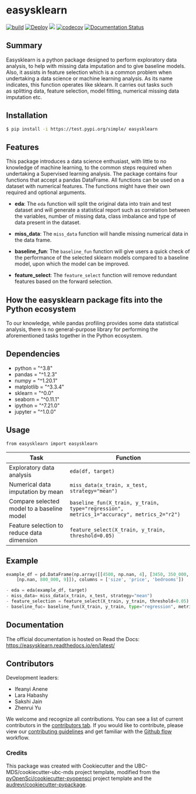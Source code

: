 # easysklearn 

[![build](https://github.com/UBC-MDS/524_easysklearn/actions/workflows/build.yml/badge.svg)](https://github.com/UBC-MDS/524_easysklearn/actions/workflows/build.yml)
[![Deploy](https://github.com/UBC-MDS/524_easysklearn/actions/workflows/deploy.yml/badge.svg)](https://github.com/UBC-MDS/524_easysklearn/actions/workflows/deploy.yml)
![](https://github.com/yzr1996/easysklearn/workflows/build/badge.svg) [![codecov](https://codecov.io/gh/UBC-MDS/524_easysklearn/branch/main/graph/badge.svg?token=3KW44NKWAS)](https://codecov.io/gh/UBC-MDS/524_easysklearn) [![Documentation Status](https://readthedocs.org/projects/easysklearn/badge/?version=latest)](https://easysklearn.readthedocs.io/en/latest/?badge=latest)

## Summary

Easysklearn is a python package designed to perform exploratory data analysis, to help with missing data imputation and to give baseline models. Also, it assists in feature selection which is a common problem when undertaking a data science or machine learning analysis. As its name indicates, this function operates like sklearn. It carries out tasks such as splitting data, feature selection, model fitting, numerical missing data imputation etc.

## Installation

```bash
$ pip install -i https://test.pypi.org/simple/ easysklearn
```

## Features

This package introduces a data science enthusiast, with little to no knowledge of machine learning, to the common steps required when undertaking a Supervised learning analysis. The package contains four functions that accept a pandas DataFrame. All functions can be used on a dataset with numerical features. The functions might have their own required and optional arguments.

- **eda**: The `eda` function will split the original data into train and test dataset and will generate a statistical report such as correlation between the variables, number of missing data, class imbalance and type of data present in the dataset.

- **miss_data**: The `miss_data` function will handle missing numerical data in the data frame.

- **baseline_fun**: The `baseline_fun` function will give users a quick check of the performance of the selected sklearn models compared to a baseline model, upon which the model can be improved. 

- **feature_select**: The `feature_select` function will remove redundant features based on the forward selection.

## How the easysklearn package fits into the Python ecosystem

To our knowledge, while pandas profiling provides some data statistical analysis, there is no general-purpose library for performing the aforementioned tasks together in the Python ecosystem.

## Dependencies


- python = "^3.8"
- pandas = "^1.2.3"
- numpy = "^1.20.1"
- matplotlib = "^3.3.4"
- sklearn = "^0.0"
- seaborn = "^0.11.1"
- ipython = "^7.21.0"    
- jupyter = "^1.0.0"


## Usage

```from easysklearn import easysklearn```

| Task | Function  |
|------------|-----|
| Exploratory data analysis| `eda(df, target)`|
| Numerical data imputation by mean| `miss_data(x_train, x_test, strategy="mean")`|
| Compare selected model to a baseline model| `baseline_fun(X_train, y_train, type="regression", metrics_1="accuracy", metrics_2="r2")`|
| Feature selection to reduce data dimension| `feature_select(X_train, y_train, threshold=0.05)`|



## Example

```Python
example_df = pd.DataFrame(np.array([[4500, np.nan, 4], [3450, 350_000, 6],
    [np.nan, 800_000, 9]]), columns = ['size', 'price', 'bedrooms'])

- eda = eda(example_df, target)
- miss_data= miss_data(x_train, x_test, strategy="mean")
- feature_selection = feature_select(X_train, y_train, threshold=0.05)
- baseline_fuc= baseline_fun(X_train, y_train, type="regression", metrics_1="accuracy", metrics_2="r2")
```

## Documentation

The official documentation is hosted on Read the Docs: https://easysklearn.readthedocs.io/en/latest/

## Contributors

Development leaders:

- Ifeanyi Anene
- Lara Habashy
- Sakshi Jain
- Zhenrui Yu


We welcome and recognize all contributions. You can see a list of current contributors in the [contributors tab](https://github.com/yzr1996/easysklearn/graphs/contributors). If you would like to contribute, please view our [contributing guidelines](https://github.com/UBC-MDS/524_easysklearn/blob/main/CONTRIBUTING.rst) and get familiar with the [Github flow](https://blog.programster.org/git-workflows) workflow.

### Credits

This package was created with Cookiecutter and the UBC-MDS/cookiecutter-ubc-mds project template, modified from the [pyOpenSci/cookiecutter-pyopensci](https://github.com/pyOpenSci/cookiecutter-pyopensci) project template and the [audreyr/cookiecutter-pypackage](https://github.com/audreyr/cookiecutter-pypackage).
